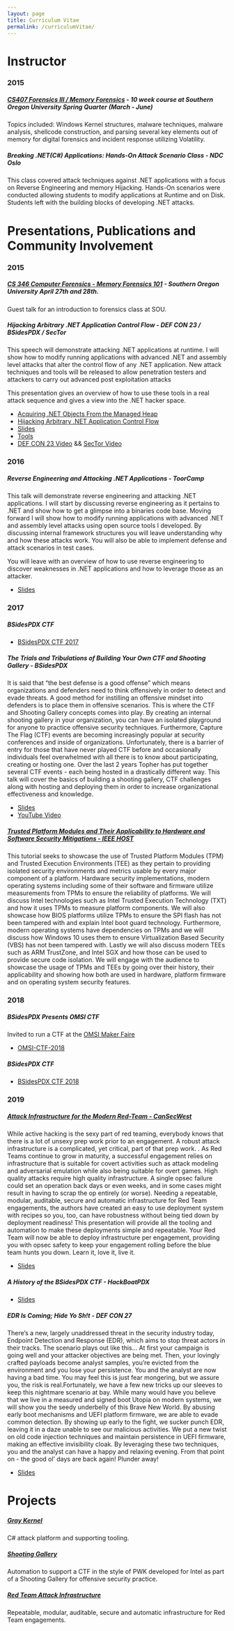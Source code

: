 ```yaml
---
layout: page
title: Curriculum Vitae
permalink: /curriculumVitae/
---
```


# Instructor

### 2015

##### [ CS407 Forensics III / Memory Forensics](/cs407/) - 10 week course at Southern Oregon University Spring Quarter (March - June)

Topics included: Windows Kernel structures, malware techniques, malware analysis, shellcode construction, and parsing several key elements out of memory for digital forensics and incident response utilizing Volatility.

##### Breaking .NET(C\#) Applications: Hands-On Attack Scenario Class - NDC Oslo

This class covered attack techniques against .NET applications with a focus on Reverse Engineering and memory Hijacking. Hands-On scenarios were conducted allowing students to modify applications at Runtime and on Disk. Students left with the building blocks of developing .NET attacks.

# Presentations, Publications and Community Involvement

### 2015

##### [CS 346 Computer Forensics - Memory Forensics 101](/resources/cs346/cs346.html) - Southern Oregon University April 27th and 28th.

Guest talk for an introduction to forensics class at SOU.

##### Hijacking Arbitrary .NET Application Control Flow - DEF CON 23 / BSidesPDX / SecTor

<p class="tab">This speech will demonstrate attacking .NET applications at runtime. I will show how to modify running applications with advanced .NET and assembly level attacks that alter the control flow of any .NET application. New attack techniques and tools will be released to allow penetration testers and attackers to carry out advanced post exploitation attacks</p>

This presentation gives an overview of how to use these tools in a real attack sequence and gives a view into the .NET hacker space.

- [Acquiring .NET Objects From the Managed Heap](/resources/grayStorm/AcquiringDotNetObjectsFromTheManagedHeap.pdf)
- [Hijacking Arbitrary .NET Application Control Flow](/resources/grayStorm/HijackingArbitraryDotnetApplicationControlFlow.pdf)
- [Slides](https://speakerdeck.com/tophertimzen)
- [Tools](https://github.com/GrayKernel "GitHub")
- [DEF CON 23 Video](https://www.youtube.com/watch?v=gatYe_oriJw) && [SecTor Video](http://2015.video.sector.ca/video/144542659)

### 2016

##### Reverse Engineering and Attacking .NET Applications - ToorCamp

<p class="tab">This talk will demonstrate reverse engineering and attacking .NET applications. I will start by discussing reverse engineering as it pertains to .NET and show how to get a glimpse into a binaries code base. Moving forward I will show how to modify running applications with advanced .NET and assembly level attacks using open source tools I developed. By discussing internal framework structures you will leave understanding why and how these attacks work. You will also be able to implement defense and attack scenarios in test cases.</p>

<p class="tab">You will leave with an overview of how to use reverse engineering to discover weaknesses in .NET applications and how to leverage those as an attacker.</p>

- [Slides](https://speakerdeck.com/tophertimzen/toorcamp-2016-reverse-engineering-and-attacking-net-applications)

### 2017

##### BSidesPDX CTF

- [BSidesPDX CTF 2017](https://github.com/BSidesPDX/CTF-2017)

##### The Trials and Tribulations of Building Your Own CTF and Shooting Gallery - BSidesPDX

<p class="tab">It is said that “the best defense is a good offense” which means organizations and defenders need to think offensively in order to detect and evade threats. A good method for instilling an offensive mindset into defenders is to place them in offensive scenarios. This is where the CTF and Shooting Gallery concepts comes into play. By creating an internal shooting gallery in your organization, you can have an isolated playground for anyone to practice offensive security techniques. Furthermore, Capture The Flag (CTF) events are becoming increasingly popular at security conferences and inside of organizations. Unfortunately, there is a barrier of entry for those that have never played CTF before and occasionally individuals feel overwhelmed with all there is to know about participating, creating or hosting one. Over the last 2 years Topher has put together several CTF events - each being hosted in a drastically different way. This talk will cover the basics of building a shooting gallery, CTF challenges along with hosting and deploying them in order to increase organizational effectiveness and knowledge.</p>

- [Slides](https://speakerdeck.com/tophertimzen/the-trials-and-tribulations-of-building-your-own-ctf-and-shooting-gallery)
- [YouTube Video](https://www.youtube.com/watch?v=80JX0vVlCHo)

##### [Trusted Platform Modules and Their Applicability to Hardware and Software Security Mitigations - IEEE HOST](https://www.computer.org/csdl/proceedings/host/2017/3929/00/07951728.pdf)

<p class="tab">This tutorial seeks to showcase the use of Trusted Platform Modules (TPM) and Trusted Execution Environments
(TEE) as they pertain to providing isolated security environments and metrics usable by every major component of a
platform. Hardware security implementations, modern operating systems including some of their software and
firmware utilize measurements from TPMs to ensure the reliability of platforms. We will discuss Intel technologies
such as Intel Trusted Execution Technology (TXT) and how it uses TPMs to measure platform components. We will
also showcase how BIOS platforms utilize TPMs to ensure the SPI flash has not been tampered with and explain
Intel boot guard technology. Furthermore, modern operating systems have dependencies on TPMs and we will
discuss how Windows 10 uses them to ensure Virtualization Based Security (VBS) has not been tampered with.
Lastly we will also discuss modern TEEs such as ARM TrustZone, and Intel SGX and how those can be used to
provide secure code isolation. We will engage with the audience to showcase the usage of TPMs and TEEs by going
over their history, their applicability and showing how both are used in hardware, platform firmware and on
operating system security features. </p>

### 2018

##### BSidesPDX Presents OMSI CTF

Invited to run a CTF at the [OMSI Maker Faire](https://portland.makerfaire.com)

- [OMSI-CTF-2018](https://github.com/BSidesPDX/OMSI-CTF-2018)

##### BSidesPDX CTF

- [BSidesPDX CTF 2018](https://github.com/BSidesPDX/CTF-2018)

### 2019

##### [Attack Infrastructure for the Modern Red-Team - CanSecWest](https://cansecwest.com/speakers.html)

<p class="tab">While active hacking is the sexy part of red teaming, everybody knows that there is a lot of unsexy prep work prior to an engagement. A robust attack infrastructure is a complicated, yet critical, part of that prep work. . As Red Teams continue to grow in maturity, a successful engagement relies on infrastructure that is suitable for covert activities such as attack modeling and adversarial emulation while also being suitable for overt games. High quality attacks require high quality infrastructure. A single opsec failure could set an operation back days or even weeks, and in some cases might result in having to scrap the op entirely (or worse). Needing a repeatable, modular, auditable, secure and automatic infrastructure for Red Team engagements, the authors have created an easy to use deployment system with recipes so you, too, can have robustness without being tied down by deployment readiness! This presentation will provide all the tooling and automation to make these deployments simple and repeatable. Your Red Team will now be able to deploy infrastructure per engagement, providing you with opsec safety to keep your engagement rolling before the blue team hunts you down. Learn it, love it, live it.</p>

- [Slides](https://speakerdeck.com/tophertimzen/attack-infrastructure-for-the-modern-red-team)

##### A History of the BSidesPDX CTF - HackBoatPDX

- [Slides](https://speakerdeck.com/tophertimzen/a-history-of-the-bsidespdx-ctf)

##### EDR Is Coming; Hide Yo Sh!t - DEF CON 27

<p class="tab">There’s a new, largely unaddressed threat in the security industry today, Endpoint Detection and Response (EDR), which aims to stop threat actors in their tracks. The scenario plays out like this... At first your campaign is going well and your attacker objectives are being met. Then, your lovingly crafted payloads become analyst samples, you’re evicted from the environment and you lose your persistence. You and the analyst are now having a bad time. You may feel this is just fear mongering, but we assure you, the risk is real.Fortunately, we have a few new tricks up our sleeves to keep this nightmare scenario at bay. While many would have you believe that we live in a measured and signed boot Utopia on modern systems, we will show you the seedy underbelly of this Brave New World. By abusing early boot mechanisms and UEFI platform firmware, we are able to evade common detection. By showing up early to the fight, we sucker punch EDR, leaving it in a daze unable to see our malicious activities. We put a new twist on old code injection techniques and maintain persistence in UEFI firmware, making an effective invisibility cloak. By leveraging these two techniques, you and the analyst can have a happy and relaxing evening. From that point on - the good ol’ days are back again! Plunder away!</p>

- [Slides](https://speakerdeck.com/tophertimzen/edr-is-coming-hide-yo-sh-t)


# Projects

##### [Gray Kernel](https://github.com/GrayKernel/)

<p class="tab">C# attack platform and supporting tooling.</p>

##### [Shooting Gallery](https://github.com/intel/ctf-infrastructure)

<p class="tab">Automation to support a CTF in the style of PWK developed for Intel as part of a Shooting Gallery for offensive security practice.</p>

##### [Red Team Attack Infrastructure](https://github.com/redteaminfra/redteam-infra)

<p class="tab">Repeatable, modular, auditable, secure and automatic infrastructure for Red Team engagements.</p>
